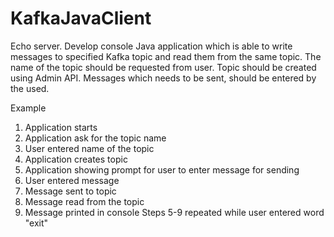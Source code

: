 # KafkaJavaClient

Echo server.
Develop console Java application which is able to write messages to specified Kafka topic and read them from the same topic. 
The name of the topic should be requested from user. Topic should be created using Admin API. 
Messages which needs to be sent, should be entered by the used.

Example 
1. Application starts
2. Application ask for the topic name
3. User entered name of the topic
4. Application creates topic
5. Application showing prompt for user to enter message for sending
6. User entered message
7. Message sent to topic
8. Message read from the topic
9. Message printed in console
Steps 5-9 repeated while user entered word "exit"
